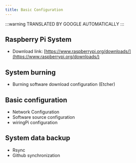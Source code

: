 ```yaml
---
title: Basic Configuration
---
```


:::warning
TRANSLATED BY GOOGLE AUTOMATICALLY
:::

## Raspberry Pi System
- Download link: [https://www.raspberrypi.org/downloads/](https://www.raspberrypi.org/downloads/)

## System burning
- Burning software download configuration (Etcher)

## Basic configuration
- Network Configuration
- Software source configuration
- wiringPi configuration

## System data backup
- Rsync
- Github synchronization